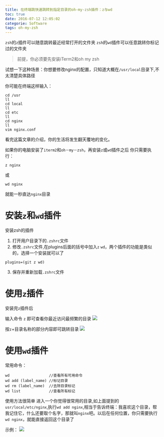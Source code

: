 ```yaml
---
title: 在终端跳快速跳转到指定目录的oh-my-zsh插件：z与wd
toc: true
date: 2016-07-12 12:05:02
categorie: Software
tags: oh-my-zsh
---
```


`zsh`的`z`插件可以随意跳转最近经常打开的文件夹
`zsh`的`wd`插件可以任意跳转你标记过的文件夹

<!--more-->

> 前提，你必须要先安装iTerm2和oh my zsh

试想一下这种场景：你想要修改nginx的配置，只知道大概在`/usr/local`目录下,不太清楚具体路径

你可能在终端这样输入：

``` shell
cd /usr
ll
cd local
ll
cd etc
ll
cd nginx
ll
vim nginx.conf
```

看完这篇文章的介绍，你的生活将发生翻天覆地的变化。

如果你的电脑安装了`iterm2`和`oh－my－zsh`，再安装`z`或`wd`插件之后
你只需要执行：

``` shell
z nginx
```

或

``` shell
wd nginx
```
就能一秒直达`nginx`目录

# 安装`z`和`wd`插件

安装zsh的插件
1. 打开用户目录下的`.zshrc`文件
2. 修改`.zshrc`文件,在plugins后面的括号中加入`z` `wd`，两个插件的功能是类似的，选择一个安装就可以了

```
plugins=(git z wd)
```

3. 保存并重新加载`.zshrc`文件


# 使用`z`插件

安装完`z`插件后

输入命令 `z` 即可查看你最近访问最频繁的目录
![](http://o9xbyqajf.bkt.clouddn.com/images/1468333461556.png)

按`z`+目录名称的部分内容即可跳转目录
![](http://o9xbyqajf.bkt.clouddn.com/images/1468334078114.png)


# 使用`wd`插件
常用命令：

``` shell
wd                  //查看所有可用命令
wd add (label_name) //标记目录
wd rm (label_name)  //去除目录标记
wd list             //查看所有标记
```

使用方法很简单
进入一个你觉得很常用的目录,如上面提到的`usr/local/etc/nginx`,执行`wd add nginx`,相当于告诉终端：我喜欢这个目录，帮我记住它，什么还要取个名字，那就叫`nginx`吧。以后在任何位置，你只需要执行`wd nginx`，就能直接返回这个目录了

示例：
![](http://o9xbyqajf.bkt.clouddn.com/images/1468333921006.png)
